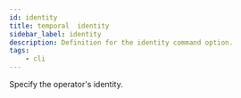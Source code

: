 ```yaml
---
id: identity
title: temporal  identity
sidebar_label: identity
description: Definition for the identity command option.
tags:
	- cli
---
```


Specify the operator's identity.
